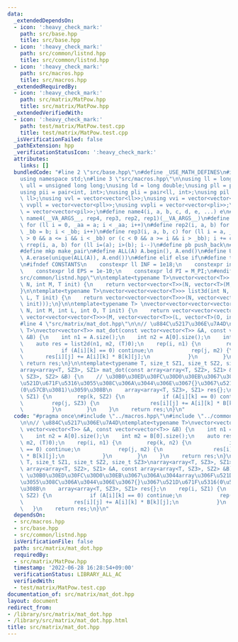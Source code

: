 ```yaml
---
data:
  _extendedDependsOn:
  - icon: ':heavy_check_mark:'
    path: src/base.hpp
    title: src/base.hpp
  - icon: ':heavy_check_mark:'
    path: src/common/listnd.hpp
    title: src/common/listnd.hpp
  - icon: ':heavy_check_mark:'
    path: src/macros.hpp
    title: src/macros.hpp
  _extendedRequiredBy:
  - icon: ':heavy_check_mark:'
    path: src/matrix/MatPow.hpp
    title: src/matrix/MatPow.hpp
  _extendedVerifiedWith:
  - icon: ':heavy_check_mark:'
    path: test/matrix/MatPow.test.cpp
    title: test/matrix/MatPow.test.cpp
  _isVerificationFailed: false
  _pathExtension: hpp
  _verificationStatusIcon: ':heavy_check_mark:'
  attributes:
    links: []
  bundledCode: "#line 2 \"src/base.hpp\"\n#define _USE_MATH_DEFINES\n#include <bits/stdc++.h>\n\
    using namespace std;\n#line 3 \"src/macros.hpp\"\n\nusing ll = long long;\nusing\
    \ ull = unsigned long long;\nusing ld = long double;\nusing pll = pair<ll, ll>;\n\
    using pii = pair<int, int>;\nusing pli = pair<ll, int>;\nusing pil = pair<int,\
    \ ll>;\nusing vvl = vector<vector<ll>>;\nusing vvi = vector<vector<int>>;\nusing\
    \ vvpll = vector<vector<pll>>;\nusing vvpli = vector<vector<pli>>;\nusing vvpil\
    \ = vector<vector<pil>>;\n#define name4(i, a, b, c, d, e, ...) e\n#define rep(...)\
    \ name4(__VA_ARGS__, rep4, rep3, rep2, rep1)(__VA_ARGS__)\n#define rep1(i, a)\
    \ for (ll i = 0, _aa = a; i < _aa; i++)\n#define rep2(i, a, b) for (ll i = a,\
    \ _bb = b; i < _bb; i++)\n#define rep3(i, a, b, c) for (ll i = a, _bb = b; (c\
    \ > 0 && a <= i && i < _bb) or (c < 0 && a >= i && i > _bb); i += c)\n#define\
    \ rrep(i, a, b) for (ll i=(a); i>(b); i--)\n#define pb push_back\n#define eb emplace_back\n\
    #define mkp make_pair\n#define ALL(A) A.begin(), A.end()\n#define UNIQUE(A) sort(ALL(A)),\
    \ A.erase(unique(ALL(A)), A.end())\n#define elif else if\n#define tostr to_string\n\
    \n#ifndef CONSTANTS\n    constexpr ll INF = 1e18;\n    constexpr int MOD = 1000000007;\n\
    \    constexpr ld EPS = 1e-10;\n    constexpr ld PI = M_PI;\n#endif\n#line 3 \"\
    src/common/listnd.hpp\"\n\ntemplate<typename T>\nvector<vector<T>> list2d(int\
    \ N, int M, T init) {\n    return vector<vector<T>>(N, vector<T>(M, init));\n\
    }\n\ntemplate<typename T>\nvector<vector<vector<T>>> list3d(int N, int M, int\
    \ L, T init) {\n    return vector<vector<vector<T>>>(N, vector<vector<T>>(M, vector<T>(L,\
    \ init)));\n}\n\ntemplate<typename T> \nvector<vector<vector<vector<T>>>> list4d(int\
    \ N, int M, int L, int O, T init) {\n    return vector<vector<vector<vector<T>>>>(N,\
    \ vector<vector<vector<T>>>(M, vector<vector<T>>(L, vector<T>(O, init))));\n}\n\
    #line 4 \"src/matrix/mat_dot.hpp\"\n\n// \u884C\u5217\u306E\u7A4D\ntemplate<typename\
    \ T>\nvector<vector<T>> mat_dot(const vector<vector<T>> &A, const vector<vector<T>>\
    \ &B) {\n    int n1 = A.size();\n    int n2 = A[0].size();\n    int m2 = B[0].size();\n\
    \    auto res = list2d(n1, m2, (T)0);\n    rep(i, n1) {\n        rep(k, n2) {\n\
    \            if (A[i][k] == 0) continue;\n            rep(j, m2) {\n         \
    \       res[i][j] += A[i][k] * B[k][j];\n            }\n        }\n    }\n   \
    \ return res;\n}\n\ntemplate<typename T, size_t SZ1, size_t SZ2, size_t SZ3>\n\
    array<array<T, SZ3>, SZ1> mat_dot(const array<array<T, SZ2>, SZ1> &A, const array<array<T,\
    \ SZ3>, SZ2> &B) {\n    // \u30B0\u30ED\u30FC\u30D0\u30EB\u3067\u306A\u3044array\u306F\
    \u521D\u671F\u5316\u3055\u308C\u306A\u3044\u306E\u3067{}\u3067\u521D\u671F\u5316\
    (0\u57CB\u3081)\u3059\u308B\n    array<array<T, SZ3>, SZ1> res{};\n    rep(i,\
    \ SZ1) {\n        rep(k, SZ2) {\n            if (A[i][k] == 0) continue;\n   \
    \         rep(j, SZ3) {\n                res[i][j] += A[i][k] * B[k][j];\n   \
    \         }\n        }\n    }\n    return res;\n}\n"
  code: "#pragma once\n#include \"../macros.hpp\"\n#include \"../common/listnd.hpp\"\
    \n\n// \u884C\u5217\u306E\u7A4D\ntemplate<typename T>\nvector<vector<T>> mat_dot(const\
    \ vector<vector<T>> &A, const vector<vector<T>> &B) {\n    int n1 = A.size();\n\
    \    int n2 = A[0].size();\n    int m2 = B[0].size();\n    auto res = list2d(n1,\
    \ m2, (T)0);\n    rep(i, n1) {\n        rep(k, n2) {\n            if (A[i][k]\
    \ == 0) continue;\n            rep(j, m2) {\n                res[i][j] += A[i][k]\
    \ * B[k][j];\n            }\n        }\n    }\n    return res;\n}\n\ntemplate<typename\
    \ T, size_t SZ1, size_t SZ2, size_t SZ3>\narray<array<T, SZ3>, SZ1> mat_dot(const\
    \ array<array<T, SZ2>, SZ1> &A, const array<array<T, SZ3>, SZ2> &B) {\n    //\
    \ \u30B0\u30ED\u30FC\u30D0\u30EB\u3067\u306A\u3044array\u306F\u521D\u671F\u5316\
    \u3055\u308C\u306A\u3044\u306E\u3067{}\u3067\u521D\u671F\u5316(0\u57CB\u3081)\u3059\
    \u308B\n    array<array<T, SZ3>, SZ1> res{};\n    rep(i, SZ1) {\n        rep(k,\
    \ SZ2) {\n            if (A[i][k] == 0) continue;\n            rep(j, SZ3) {\n\
    \                res[i][j] += A[i][k] * B[k][j];\n            }\n        }\n \
    \   }\n    return res;\n}\n"
  dependsOn:
  - src/macros.hpp
  - src/base.hpp
  - src/common/listnd.hpp
  isVerificationFile: false
  path: src/matrix/mat_dot.hpp
  requiredBy:
  - src/matrix/MatPow.hpp
  timestamp: '2022-06-28 16:28:54+09:00'
  verificationStatus: LIBRARY_ALL_AC
  verifiedWith:
  - test/matrix/MatPow.test.cpp
documentation_of: src/matrix/mat_dot.hpp
layout: document
redirect_from:
- /library/src/matrix/mat_dot.hpp
- /library/src/matrix/mat_dot.hpp.html
title: src/matrix/mat_dot.hpp
---
```

